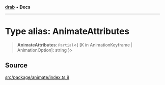 [**drab**](/docs/README.md) • **Docs**

---

# Type alias: AnimateAttributes

> **AnimateAttributes**: `Partial`\<\{ \[K in AnimationKeyframe \| AnimationOption\]: string \}\>

## Source

[src/package/animate/index.ts:8](https://github.com/rossrobino/components/blob/48c98b10e173fadbab032543d3a85f26875ed206/src/package/animate/index.ts#L8)
